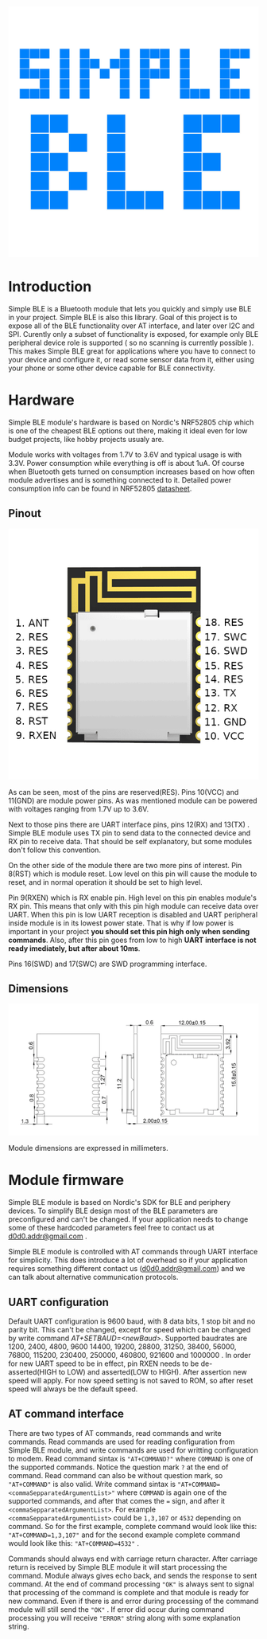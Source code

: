 ![Module pinout](./doc/simpleble_logo_2000_2000.png)

# Introduction

Simple BLE is a Bluetooth module that lets you quickly and simply use BLE in your project. Simple BLE is also this library. Goal of this project is to expose all of the BLE functionality over AT interface, and later over I2C and SPI. Curently only a subset of functionality is exposed, for example only BLE peripheral device role is supported ( so no scanning is currently possible ). This makes Simple BLE great for applications where you have to connect to your device and configure it, or read some sensor data from it, either using your phone or some other device capable for BLE connectivity.

# Hardware

Simple BLE module's hardware is based on Nordic's NRF52805 chip which is one of the cheapest BLE options out there, making it ideal even for low budget projects, like hobby projects usualy are.

Module works with voltages from 1.7V to 3.6V and typical usage is with 3.3V. Power consumption while everything is off is about 1uA. Of course when Bluetooth gets turned on consumption increases based on how often module advertises and is something connected to it. Detailed power consumption info can be found in NRF52805 [datasheet](https://infocenter.nordicsemi.com/pdf/nRF52805_PS_v1.2.pdf "NRF52805 datasheet").

## Pinout

![Module pinout](./doc/module_pinout.png)

As can be seen, most of the pins are reserved(RES). Pins 10(VCC) and 11(GND) are module power pins. As was mentioned module can be powered with voltages ranging from 1.7V up to 3.6V.

Next to those pins there are UART interface pins, pins 12(RX) and 13(TX) . Simple BLE module uses TX pin to send data to the connected device and RX pin to receive data. That should be self explanatory, but some modules don't follow this convention.

On the other side of the module there are two more pins of interest. Pin 8(RST) which is module reset. Low level on this pin will cause the module to reset, and in normal operation it should be set to high level.

Pin 9(RXEN) which is RX enable pin. High level on this pin enables module's RX pin. This means that only with this pin high module can receive data over UART. When this pin is low UART reception is disabled and UART peripheral inside module is in its lowest power state. That is why if low power is important in your project **you should set this pin high only when sending commands**. Also, after this pin goes from low to high **UART interface is not ready imediately, but after about 10ms**.

Pins 16(SWD) and 17(SWC) are SWD programming interface.

## Dimensions

![Module dimensions](./doc/module_size.png)

Module dimensions are expressed in millimeters.

# Module firmware

Simple BLE module is based on Nordic's SDK for BLE and periphery devices. To simplify BLE design most of the BLE parameters are preconfigured and can't be changed. If your application needs to change some of these hardcoded parameters feel free to contact us at [d0d0.addr@gmail.com](d0d0.addr@gmail.com) .

Simple BLE module is controlled with AT commands through UART interface for simplicity. This does introduce a lot of overhead so if your application requires something different contact us ([d0d0.addr@gmail.com](d0d0.addr@gmail.com)) and we can talk about alternative communication protocols.

## UART configuration

Default UART configuration is 9600 baud, with 8 data bits, 1 stop bit and no parity bit. This can't be changed, except for speed which can be changed by write command *AT+SETBAUD=\<newBaud\>*.
Supported baudrates are 1200, 2400, 4800, 9600 14400, 19200, 28800, 31250, 38400, 56000, 76800, 115200, 230400, 250000, 460800, 921600 and 1000000 .
In order for new UART speed to be in effect, pin RXEN needs to be de-asserted(HIGH to LOW) and asserted(LOW to HIGH). After assertion new speed will apply. For now speed setting is not saved to ROM, so after reset speed will always be the default speed.

## AT command interface

There are two types of AT commands, read commands and write commands. Read commands are used for reading configuration from Simple BLE module, and write commands are used for writting configuration to modem.
Read command sintax is ```"AT+COMMAND?"``` where ```COMMAND``` is one of the supported commands. Notice the question mark ```?``` at the end of command. Read command can also be without question mark, so ```"AT+COMMAND"``` is also valid.
Write command sintax is ```"AT+COMMAND=<commaSepparatedArgumentList>"``` where ```COMMAND``` is again one of the supported commands, and after that comes the ```=``` sign, and after it ```<commaSepparatedArgumentList>```. For example ```<commaSepparatedArgumentList>``` could be ```1,3,107``` or ```4532``` depending on command. So for the first example, complete command would look like this: ```"AT+COMMAND=1,3,107"``` and for the second example complete command would look like this: ```"AT+COMMAND=4532"``` .

Commands should always end with carriage return character. After carriage return is received by Simple BLE module it will start processing the command. Module always gives echo back, and sends the response to sent command. At the end of command processing ```"OK"``` is always sent to signal that processing of the command is complete and that module is ready for new command. Even if there is and error during processing of the command module will still send the ```"OK"``` . If error did occur during command processing you will receive ```"ERROR"``` string along with some explanation string.
